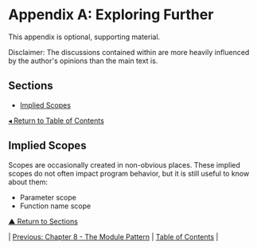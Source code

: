 # Appendix A: Exploring Further
This appendix is optional, supporting material.

Disclaimer: The discussions contained within are more heavily influenced by the author's opinions than the main text is.

## Sections
* [Implied Scopes](#implied-scopes)

[◂ Return to Table of Contents](../README.md)

## Implied Scopes
Scopes are occasionally created in non-obvious places. These implied scopes do not often impact program behavior, but it is still useful to know about them:
* Parameter scope
* Function name scope

[▲ Return to Sections](#sections)

| [Previous: Chapter 8 - The Module Pattern](../08/README.md) | [Table of Contents](../README.md#table-of-contents) |
